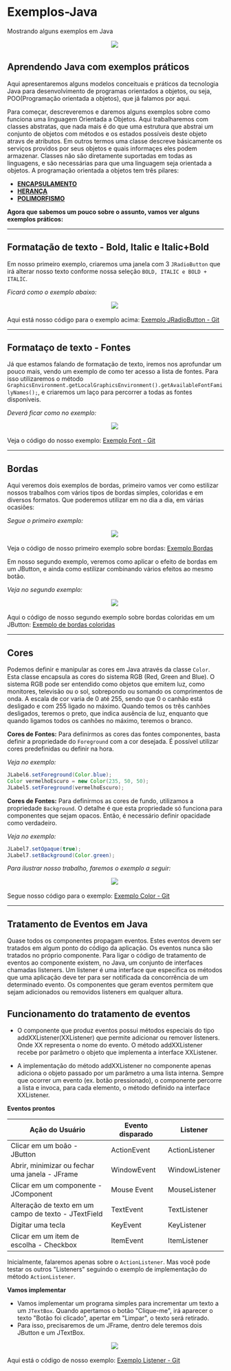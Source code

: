 # Exemplos-Java
Mostrando alguns exemplos em Java
<p align="center"><img src="https://github.com/onezer00/Exemplos-Java/blob/master/java.png"> <img /> </p>

**Aprendendo Java com exemplos práticos**
---
Aqui apresentaremos alguns modelos conceituais e práticos da tecnologia Java para desenvolvimento de programas orientados a objetos, ou seja, POO(Programação orientada a objetos), que já falamos por aqui.

Para começar, descreveremos e daremos alguns exemplos sobre como funciona uma linguagem Orientada a Objetos.
Aqui trabalharemos com classes abstratas, que nada mais é do que uma estrutura que abstrai um conjunto de objetos com métodos e os estados possíveis deste objeto atravs de atributos. Em outros termos uma classe descreve básicamente os serviços providos por seus objetos e quais informaçes eles podem armazenar. Classes não são diretamente suportadas em todas as linguagens, e são necessárias para que uma linguagem seja orientada a objetos. A programação orientada a objetos tem três pilares:

* [**ENCAPSULAMENTO**]()
* [**HERANÇA**](https://github.com/onezer00/Exemplos-Java/blob/master/HERAN%C3%87A.MD)
* [**POLIMORFISMO**]()

**Agora que sabemos um pouco sobre o assunto, vamos ver alguns exemplos práticos:**

---

**Formatação de texto - Bold, Italic e Italic+Bold**
---
Em nosso primeiro exemplo, criaremos uma janela com 3 ``JRadioButton`` que irá alterar nosso texto conforme nossa seleção ``BOLD, ITALIC e BOLD + ITALIC``.

_Ficará como o exemplo abaixo:_
<p align="center"><img src="https://github.com/onezer00/Exemplos-Java/blob/master/exemploRadioButton.png"> <img /> </p>

Aqui está nosso código para o exemplo acima: [Exemplo JRadioButton - Git](https://github.com/onezer00/Exemplos-Java/blob/master/JRadioButton)

---
**Formataço de texto - Fontes**
---
Já que estamos falando de formatação de texto, iremos nos aprofundar um pouco mais, vendo um exemplo de como ter acesso a lista de fontes. Para isso utilizaremos o método ``GraphicsEnvironment.getLocalGraphicsEnvironment().getAvailableFontFamilyNames();``, e criaremos um laço para percorrer a todas as fontes disponíveis.

_Deverá ficar como no exemplo:_
<p align="center"><img src="https://github.com/onezer00/Exemplos-Java/blob/master/fontlist.png"> <img /> </p>

Veja o código do nosso exemplo: [Exemplo Font - Git](https://github.com/onezer00/Exemplos-Java/blob/master/Font)

---
**Bordas**
---
Aqui veremos dois exemplos de bordas, primeiro vamos ver como estilizar nossos trabalhos com vários tipos de bordas simples, coloridas e em diversos formatos. Que poderemos utilizar em no dia a dia, em várias ocasiões:

_Segue o primeiro exemplo:_
<p align="center"><img src="https://github.com/onezer00/Exemplos-Java/blob/master/Bordas.png"> <img /> </p>

Veja o código de nosso primeiro exemplo sobre bordas: [Exemplo Bordas](https://github.com/onezer00/Exemplos-Java/blob/master/Bordas)

Em nosso segundo exemplo, veremos como aplicar o efeito de bordas em um JButton, e ainda como estilizar combinando vários efeitos ao mesmo botão.

_Veja no segundo exemplo:_
<p align="center"><img src="https://github.com/onezer00/Exemplos-Java/blob/master/bordasButtons.png"> <img /> </p>

Aqui o código de nosso segundo exemplo sobre bordas coloridas em um JButton: [Exemplo de bordas coloridas](https://github.com/onezer00/Exemplos-Java/blob/master/Bordas%20Coloridas)

---
**Cores**
---
Podemos definir e manipular as cores em Java através da classe ``Color``. Esta classe encapsula as cores do sistema RGB (Red, Green and Blue).
O sistema RGB pode ser entendido como objetos que emitem luz, como monitores, televisão ou o sol, sobrepondo ou somando os comprimentos de onda.
A escala de cor varia de 0 até 255, sendo que 0 o canhão está desligado e com 255 ligado no máximo. Quando temos os três canhões desligados, teremos o preto, que indica ausência de luz, enquanto que quando ligamos todos os canhões no máximo, teremos o branco.

**Cores de Fontes:**
Para definirmos as cores das fontes componentes, basta definir a propriedade do ``Foreground`` com a cor desejada. É possível utilizar cores predefinidas ou definir na hora.

_Veja no exemplo:_
```java
JLabel6.setForeground(Color.blue);
Color vermelhoEscuro = new Color(235, 50, 50);
JLabel5.setForeground(vermelhoEscuro);
```

**Cores de Fontes:**
Para definirmos as cores de fundo, utilizamos a propriedade ``Background``. O detalhe é que esta propriedade só funciona para componentes que sejam opacos. Então, é necessário definir opacidade como verdadeiro.

_Veja no exemplo:_
```java
JLabel7.setOpaque(true);
JLabel7.setBackground(Color.green);
```

_Para ilustrar nosso trabalho, faremos o exemplo a seguir:_
<p align="center"><img src="https://github.com/onezer00/Exemplos-Java/blob/master/Cores.png"> <img /> </p>

Segue nosso código para o exemplo: [Exemplo Color - Git](https://github.com/onezer00/Exemplos-Java/blob/master/Color)

---
**Tratamento de Eventos em Java**
---
Quase todos os componentes propagam eventos. Estes eventos devem ser tratados em algum ponto do código da aplicação. Os eventos nunca são tratados no próprio componente.
Para ligar o código de tratamento de eventos ao componente existem, no Java, um conjunto de interfaces chamadas listeners. Um listener é uma interface que especifica os métodos que uma aplicação deve ter para ser notificada da concorrência de um determinado evento. Os componentes que geram eventos permitem que sejam adicionados ou removidos listeners em qualquer altura.

**Funcionamento do tratamento de eventos**
---
* O componente que produz eventos possui métodos especiais do tipo addXXListener(XXListener) que permite adicionar ou remover listeners. Onde XX representa o nome do evento.
O método addXXListener recebe por parâmetro o objeto que implementa a interface XXListener.

* A implementação do método addXXListener no componente apenas adiciona o objeto passado por um parâmetro a uma lista interna. Sempre que ocorrer um evento (ex. botão pressionado), o componente percorre a lista e invoca, para cada elemento, o método definido na interface XXListener.

**Eventos prontos**

|Ação do Usuário 			              | Evento disparado | Listener       |
|-----------------------------------------------------|------------------|----------------|
|Clicar em um boão - JButton 		              | ActionEvent      | ActionListener |
|Abrir, minimizar ou fechar uma janela - JFrame       | WindowEvent      | WindowListener |
|Clicar em um componente - JComponent                 | Mouse Event      | MouseListener  |
|Alteração de texto em um campo de texto - JTextField | TextEvent        | TextListener   |
|Digitar uma tecla 				      | KeyEvent         | KeyListener    |
|Clicar em um item de escolha - Checkbox              | ItemEvent        | ItemListener   |

Inicialmente, falaremos apenas sobre o ``ActionListener``. Mas você pode testar os outros "Listeners" seguindo o exemplo de implementação do método ``ActionListener``.

**Vamos implementar**

* Vamos implementar um programa simples para incrementar um texto a um ``JTextBox``. Quando apertamos o botão "Clique-me", irá aparecer o texto "Botão foi clicado", apertar em "Limpar", o texto será retirado.
* Para isso, precisaremos de um JFrame, dentro dele teremos dois JButton e um JTextBox.

<p align="center"><img src="https://github.com/onezer00/Exemplos-Java/blob/master/actionListener.png"> <img />

Aqui está o código de nosso exemplo: [Exemplo Listener - Git](https://github.com/onezer00/Exemplos-Java/blob/master/Listener)
